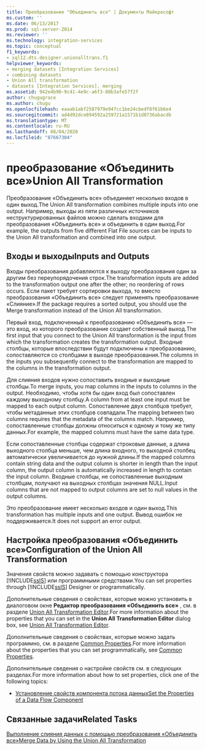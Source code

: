 ```yaml
---
title: Преобразование "Объединить все" | Документы Майкрософт
ms.custom: ''
ms.date: 06/13/2017
ms.prod: sql-server-2014
ms.reviewer: ''
ms.technology: integration-services
ms.topic: conceptual
f1_keywords:
- sql12.dts.designer.unionalltrans.f1
helpviewer_keywords:
- merging datasets [Integration Services]
- combining datasets
- Union All transformation
- datasets [Integration Services], merging
ms.assetid: 942e4b90-9c41-4e9c-a6f3-80b3afe57f2f
author: chugugrace
ms.author: chugu
ms.openlocfilehash: eaaab1abf2587979e947cc1be24cbedf8f61b6e4
ms.sourcegitcommit: ad4d92dce894592a259721a1571b1d8736abacdb
ms.translationtype: MT
ms.contentlocale: ru-RU
ms.lasthandoff: 08/04/2020
ms.locfileid: "87667304"
---
```

# <a name="union-all-transformation"></a><span data-ttu-id="3bd5a-102">преобразование «Объединить все»</span><span class="sxs-lookup"><span data-stu-id="3bd5a-102">Union All Transformation</span></span>
  <span data-ttu-id="3bd5a-103">Преобразование «Объединить все» объединяет несколько входов в один выход.</span><span class="sxs-lookup"><span data-stu-id="3bd5a-103">The Union All transformation combines multiple inputs into one output.</span></span> <span data-ttu-id="3bd5a-104">Например, выходы из пяти различных источников неструктурированных файлов можно сделать входами для преобразования «Объединить все» и объединить в один выход.</span><span class="sxs-lookup"><span data-stu-id="3bd5a-104">For example, the outputs from five different Flat File sources can be inputs to the Union All transformation and combined into one output.</span></span>  
  
## <a name="inputs-and-outputs"></a><span data-ttu-id="3bd5a-105">Входы и выходы</span><span class="sxs-lookup"><span data-stu-id="3bd5a-105">Inputs and Outputs</span></span>  
 <span data-ttu-id="3bd5a-106">Входы преобразования добавляются к выходу преобразования один за другим без переупорядочения строк.</span><span class="sxs-lookup"><span data-stu-id="3bd5a-106">The transformation inputs are added to the transformation output one after the other; no reordering of rows occurs.</span></span> <span data-ttu-id="3bd5a-107">Если пакет требует сортировки выхода, то вместо преобразования «Объединить все» следует применять преобразование «Слияние».</span><span class="sxs-lookup"><span data-stu-id="3bd5a-107">If the package requires a sorted output, you should use the Merge transformation instead of the Union All transformation.</span></span>  
  
 <span data-ttu-id="3bd5a-108">Первый вход, подключенный к преобразованию «Объединить все» — это вход, из которого преобразование создает собственный выход.</span><span class="sxs-lookup"><span data-stu-id="3bd5a-108">The first input that you connect to the Union All transformation is the input from which the transformation creates the transformation output.</span></span> <span data-ttu-id="3bd5a-109">Входные столбцы, которые впоследствии будут подключены к преобразованию, сопоставляются со столбцами в выходе преобразования.</span><span class="sxs-lookup"><span data-stu-id="3bd5a-109">The columns in the inputs you subsequently connect to the transformation are mapped to the columns in the transformation output.</span></span>  
  
 <span data-ttu-id="3bd5a-110">Для слияния входов нужно сопоставить входные и выходные столбцы.</span><span class="sxs-lookup"><span data-stu-id="3bd5a-110">To merge inputs, you map columns in the inputs to columns in the output.</span></span> <span data-ttu-id="3bd5a-111">Необходимо, чтобы хотя бы один вход был сопоставлен каждому выходному столбцу.</span><span class="sxs-lookup"><span data-stu-id="3bd5a-111">A column from at least one input must be mapped to each output column.</span></span> <span data-ttu-id="3bd5a-112">Сопоставление двух столбцов требует, чтобы метаданные этих столбцов совпадали.</span><span class="sxs-lookup"><span data-stu-id="3bd5a-112">The mapping between two columns requires that the metadata of the columns match.</span></span> <span data-ttu-id="3bd5a-113">Например, сопоставленные столбцы должны относиться к одному и тому же типу данных.</span><span class="sxs-lookup"><span data-stu-id="3bd5a-113">For example, the mapped columns must have the same data type.</span></span>  
  
 <span data-ttu-id="3bd5a-114">Если сопоставленные столбцы содержат строковые данные, а длина выходного столбца меньше, чем длина входного, то выходной столбец автоматически увеличивается до нужной длины.</span><span class="sxs-lookup"><span data-stu-id="3bd5a-114">If the mapped columns contain string data and the output column is shorter in length than the input column, the output column is automatically increased in length to contain the input column.</span></span> <span data-ttu-id="3bd5a-115">Входные столбцы, не сопоставленные выходным столбцам, получают на выходных столбцах значения NULL.</span><span class="sxs-lookup"><span data-stu-id="3bd5a-115">Input columns that are not mapped to output columns are set to null values in the output columns.</span></span>  
  
 <span data-ttu-id="3bd5a-116">Это преобразование имеет несколько входов и один выход.</span><span class="sxs-lookup"><span data-stu-id="3bd5a-116">This transformation has multiple inputs and one output.</span></span> <span data-ttu-id="3bd5a-117">Вывод ошибок не поддерживается.</span><span class="sxs-lookup"><span data-stu-id="3bd5a-117">It does not support an error output.</span></span>  
  
## <a name="configuration-of-the-union-all-transformation"></a><span data-ttu-id="3bd5a-118">Настройка преобразования «Объединить все»</span><span class="sxs-lookup"><span data-stu-id="3bd5a-118">Configuration of the Union All Transformation</span></span>  
 <span data-ttu-id="3bd5a-119">Значения свойств можно задавать с помощью конструктора [!INCLUDE[ssIS](../../../includes/ssis-md.md)] или программными средствами.</span><span class="sxs-lookup"><span data-stu-id="3bd5a-119">You can set properties through [!INCLUDE[ssIS](../../../includes/ssis-md.md)] Designer or programmatically.</span></span>  
  
 <span data-ttu-id="3bd5a-120">Дополнительные сведения о свойствах, которые можно установить в диалоговом окне **Редактор преобразования «Объединить все»** , см. в разделе [Union All Transformation Editor](../../union-all-transformation-editor.md).</span><span class="sxs-lookup"><span data-stu-id="3bd5a-120">For more information about the properties that you can set in the **Union All Transformation Editor** dialog box, see [Union All Transformation Editor](../../union-all-transformation-editor.md).</span></span>  
  
 <span data-ttu-id="3bd5a-121">Дополнительные сведения о свойствах, которые можно задать программно, см. в разделе [Common Properties](../../common-properties.md).</span><span class="sxs-lookup"><span data-stu-id="3bd5a-121">For more information about the properties that you can set programmatically, see [Common Properties](../../common-properties.md).</span></span>  
  
 <span data-ttu-id="3bd5a-122">Дополнительные сведения о настройке свойств см. в следующих разделах.</span><span class="sxs-lookup"><span data-stu-id="3bd5a-122">For more information about how to set properties, click one of the following topics:</span></span>  
  
-   [<span data-ttu-id="3bd5a-123">Установление свойств компонента потока данных</span><span class="sxs-lookup"><span data-stu-id="3bd5a-123">Set the Properties of a Data Flow Component</span></span>](../set-the-properties-of-a-data-flow-component.md)  
  
## <a name="related-tasks"></a><span data-ttu-id="3bd5a-124">Связанные задачи</span><span class="sxs-lookup"><span data-stu-id="3bd5a-124">Related Tasks</span></span>  
 [<span data-ttu-id="3bd5a-125">Выполнение слияния данных с помощью преобразования «Объединить все»</span><span class="sxs-lookup"><span data-stu-id="3bd5a-125">Merge Data by Using the Union All Transformation</span></span>](union-all-transformation.md)  
  
  
